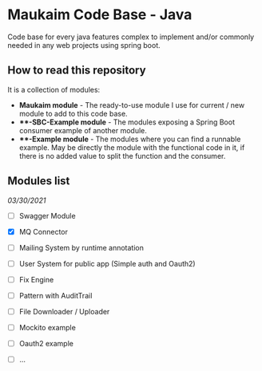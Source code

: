 # Maukaim Code Base - Java

Code base for every java features complex to
implement and/or commonly needed in any web projects using 
spring boot.  

## How to read this repository  

It is a collection of modules:  

- **Maukaim module** - The ready-to-use module I use for current / new module 
to add to this code base.  
- **\*\*-SBC-Example module** - The modules exposing a Spring Boot consumer example
of another module.  
- **\*\*-Example module** - The modules where you can find a runnable example. May be directly
the module with the functional code in it, if there is no added value to
split the function and the consumer.  

## Modules list

_03/30/2021_ 

- [ ] Swagger Module  
- [X] MQ Connector  
- [ ] Mailing System by runtime annotation  
- [ ] User System for public app (Simple auth and Oauth2) 
- [ ] Fix Engine  
- [ ] Pattern with AuditTrail  
- [ ] File Downloader / Uploader  
- [ ] Mockito example  
- [ ] Oauth2 example
- [ ] ...  

 

